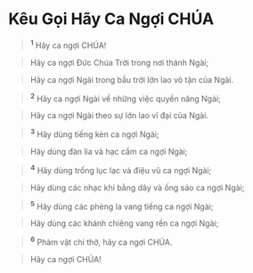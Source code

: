 

# Kêu Gọi Hãy Ca Ngợi CHÚA

> <sup><b>1</b></sup> Hãy ca ngợi CHÚA!
>


> Hãy ca ngợi Đức Chúa Trời trong nơi thánh Ngài;
>


> Hãy ca ngợi Ngài trong bầu trời lớn lao vô tận của Ngài.
>


> <sup><b>2</b></sup> Hãy ca ngợi Ngài về những việc quyền năng Ngài;
>


> Hãy ca ngợi Ngài theo sự lớn lao vĩ đại của Ngài.
>


> <sup><b>3</b></sup> Hãy dùng tiếng kèn ca ngợi Ngài;
>


> Hãy dùng đàn lia và hạc cầm ca ngợi Ngài;
>


> <sup><b>4</b></sup> Hãy dùng trống lục lạc và điệu vũ ca ngợi Ngài;
>


> Hãy dùng các nhạc khí bằng dây và ống sáo ca ngợi Ngài;
>


> <sup><b>5</b></sup> Hãy dùng các phèng la vang tiếng ca ngợi Ngài;
>


> Hãy dùng các khánh chiêng vang rền ca ngợi Ngài;
>


> <sup><b>6</b></sup> Phàm vật chi thở, hãy ca ngợi CHÚA.
>


> Hãy ca ngợi CHÚA!
>

